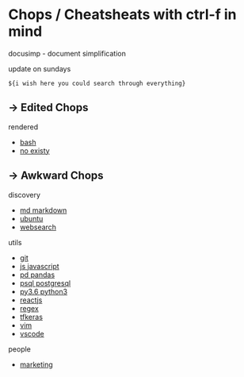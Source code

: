 # Chops / Cheatsheats with ctrl-f in mind

docusimp - document simplification

update on sundays

    ${i wish here you could search through everything}

## -> Edited Chops

rendered

* [bash](./INDEX_TECH/bash_chops.md)
* [no existy](./nope.md)

## -> Awkward Chops

discovery

* [md markdown](./INDEX_TECH/markdown_chops.md)
* [ubuntu](./INDEX_TECH/ubuntu_chops.md)
* [websearch](./INDEX_TECH/websearch_chops.md)

utils

* [git](./INDEX_TECH/git_chops.md)
* [js javascript](./INDEX_TECH/.md)
* [pd pandas](./INDEX_TECH/pandas_chops.md)
* [psql postgresql](./INDEX_TECH/psql_chops.md)
* [py3.6 python3](./INDEX_TECH/python3_chops.md)
* [reactjs](./INDEX_TECH/reactjs_chops.md)
* [regex](./INDEX_TECH/regex_chops.md)
* [tfkeras](./INDEX_TECH/tfkeras_chops.md)
* [vim](./INDEX_TECH/vim_chops.md)
* [vscode](./INDEX_TECH/vscode_chops.md)


people

* [marketing](./INDEX_HUMAN/marketing_chops.md)